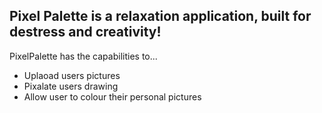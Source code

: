 ## Pixel Palette is a relaxation application, built for destress and creativity!

PixelPalette has the capabilities to...
- Uplaoad users pictures
- Pixalate users drawing
- Allow user to colour their personal pictures


